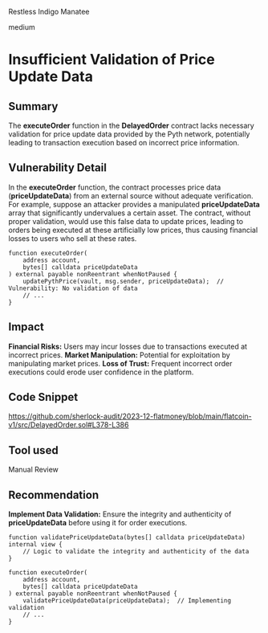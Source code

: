 Restless Indigo Manatee

medium

# Insufficient Validation of Price Update Data

## Summary
The **executeOrder** function in the **DelayedOrder** contract lacks necessary validation for price update data provided by the Pyth network, potentially leading to transaction execution based on incorrect price information.
## Vulnerability Detail
In the **executeOrder** function, the contract processes price data (**priceUpdateData**) from an external source without adequate verification. For example, suppose an attacker provides a manipulated **priceUpdateData** array that significantly undervalues a certain asset. The contract, without proper validation, would use this false data to update prices, leading to orders being executed at these artificially low prices, thus causing financial losses to users who sell at these rates.

```solidity
function executeOrder(
    address account,
    bytes[] calldata priceUpdateData
) external payable nonReentrant whenNotPaused {
    updatePythPrice(vault, msg.sender, priceUpdateData);  // Vulnerability: No validation of data
    // ...
}
```

## Impact
**Financial Risks:** Users may incur losses due to transactions executed at incorrect prices.
**Market Manipulation:** Potential for exploitation by manipulating market prices.
**Loss of Trust:** Frequent incorrect order executions could erode user confidence in the platform.
## Code Snippet

https://github.com/sherlock-audit/2023-12-flatmoney/blob/main/flatcoin-v1/src/DelayedOrder.sol#L378-L386

## Tool used

Manual Review

## Recommendation
**Implement Data Validation:**
Ensure the integrity and authenticity of **priceUpdateData** before using it for order executions.

```solidity
function validatePriceUpdateData(bytes[] calldata priceUpdateData) internal view {
    // Logic to validate the integrity and authenticity of the data
}

function executeOrder(
    address account,
    bytes[] calldata priceUpdateData
) external payable nonReentrant whenNotPaused {
    validatePriceUpdateData(priceUpdateData);  // Implementing validation
    // ...
}
```
